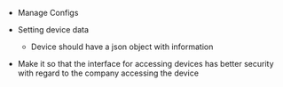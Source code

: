 - Manage Configs
- Setting device data
    - Device should have a json object with information

- Make it so that the interface for accessing devices has better security with regard to the company accessing the device